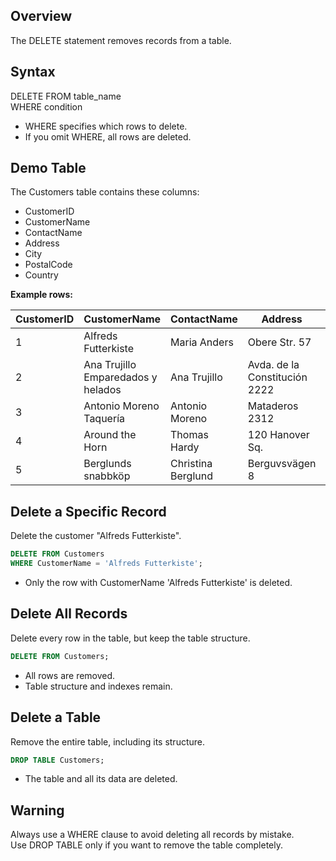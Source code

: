 ## Overview

The DELETE statement removes records from a table.

## Syntax

DELETE FROM table_name  
WHERE condition

- WHERE specifies which rows to delete.
- If you omit WHERE, all rows are deleted.

## Demo Table

The Customers table contains these columns:

- CustomerID
- CustomerName
- ContactName
- Address
- City
- PostalCode
- Country

**Example rows:**

| CustomerID | CustomerName                       | ContactName      | Address                | City        | PostalCode | Country  |
|------------|------------------------------------|------------------|------------------------|-------------|------------|----------|
| 1          | Alfreds Futterkiste                | Maria Anders     | Obere Str. 57          | Berlin      | 12209      | Germany  |
| 2          | Ana Trujillo Emparedados y helados | Ana Trujillo     | Avda. de la Constitución 2222 | México D.F. | 05021      | Mexico   |
| 3          | Antonio Moreno Taquería            | Antonio Moreno   | Mataderos 2312         | México D.F. | 05023      | Mexico   |
| 4          | Around the Horn                    | Thomas Hardy     | 120 Hanover Sq.        | London      | WA1 1DP    | UK       |
| 5          | Berglunds snabbköp                 | Christina Berglund | Berguvsvägen 8       | Luleå       | S-958 22   | Sweden   |

## Delete a Specific Record

Delete the customer "Alfreds Futterkiste".

```sql
DELETE FROM Customers
WHERE CustomerName = 'Alfreds Futterkiste';
```

- Only the row with CustomerName 'Alfreds Futterkiste' is deleted.

## Delete All Records

Delete every row in the table, but keep the table structure.

```sql
DELETE FROM Customers;
```

- All rows are removed.
- Table structure and indexes remain.

## Delete a Table

Remove the entire table, including its structure.

```sql
DROP TABLE Customers;
```

- The table and all its data are deleted.

## Warning

Always use a WHERE clause to avoid deleting all records by mistake.  
Use DROP TABLE only if you want to remove the table completely.